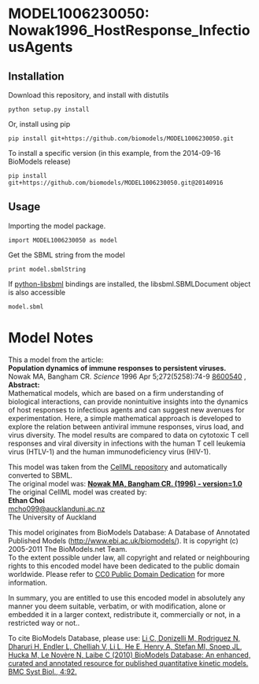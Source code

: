 # MODEL1006230050: Nowak1996_HostResponse_InfectiousAgents

## Installation

Download this repository, and install with distutils

`python setup.py install`

Or, install using pip

`pip install git+https://github.com/biomodels/MODEL1006230050.git`

To install a specific version (in this example, from the 2014-09-16 BioModels release)

`pip install git+https://github.com/biomodels/MODEL1006230050.git@20140916`

## Usage

Importing the model package.

`import MODEL1006230050 as model`

Get the SBML string from the model

`print model.sbmlString`

If [python-libsbml](https://pypi.python.org/pypi/python-libsbml) bindings are
installed, the libsbml.SBMLDocument object is also accessible

`model.sbml`


# Model Notes


This a model from the article:  
**Population dynamics of immune responses to persistent viruses.**   
Nowak MA, Bangham CR. _Science_ 1996 Apr 5;272(5258):74-9
[8600540](http://www.ncbi.nlm.nih.gov/pubmed/8600540) ,  
**Abstract:**   
Mathematical models, which are based on a firm understanding of biological
interactions, can provide nonintuitive insights into the dynamics of host
responses to infectious agents and can suggest new avenues for
experimentation. Here, a simple mathematical approach is developed to explore
the relation between antiviral immune responses, virus load, and virus
diversity. The model results are compared to data on cytotoxic T cell
responses and viral diversity in infections with the human T cell leukemia
virus (HTLV-1) and the human immunodeficiency virus (HIV-1).

This model was taken from the [CellML
repository](http://www.cellml.org/models) and automatically converted to SBML.  
The original model was: [ **Nowak MA, Bangham CR. (1996) - version=1.0**
](http://models.cellml.org/exposure/3f77493de1c850a479c9467c5e90ef91)  
The original CellML model was created by:  
**Ethan Choi**   
mcho099@aucklanduni.ac.nz  
The University of Auckland  

This model originates from BioModels Database: A Database of Annotated
Published Models (http://www.ebi.ac.uk/biomodels/). It is copyright (c)
2005-2011 The BioModels.net Team.  
To the extent possible under law, all copyright and related or neighbouring
rights to this encoded model have been dedicated to the public domain
worldwide. Please refer to [CC0 Public Domain
Dedication](http://creativecommons.org/publicdomain/zero/1.0/) for more
information.

In summary, you are entitled to use this encoded model in absolutely any
manner you deem suitable, verbatim, or with modification, alone or embedded it
in a larger context, redistribute it, commercially or not, in a restricted way
or not..  
  
To cite BioModels Database, please use: [Li C, Donizelli M, Rodriguez N,
Dharuri H, Endler L, Chelliah V, Li L, He E, Henry A, Stefan MI, Snoep JL,
Hucka M, Le Novère N, Laibe C (2010) BioModels Database: An enhanced, curated
and annotated resource for published quantitative kinetic models. BMC Syst
Biol., 4:92.](http://www.ncbi.nlm.nih.gov/pubmed/20587024)


